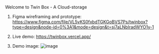 Welcome to Twin Box - A Cloud-storage

1. Figma wireframing and prototype:
      https://www.figma.com/file/VL5vKS0fxbdTGKGoBVS7Ps/twinbox?type=design&node-id=0%3A1&mode=design&t=sj7aLNbIradWYO1y-1

2. Live demo: https://twinbox.vercel.app/

3. Demo image:
![image](https://github.com/dipeshpandit12/twinbox/assets/111444800/fc812d1b-b7a8-469f-ab56-b53df2cf27b0)
